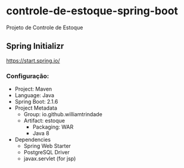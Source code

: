 # controle-de-estoque-spring-boot
Projeto de Controle de Estoque

## Spring Initializr  
https://start.spring.io/
### Configuração:  
- Project: Maven  
- Language: Java  
- Spring Boot: 2.1.6
- Project Metadata  
  - Group: io.github.williamtrindade  
  - Artifact: estoque  
    - Packaging: WAR  
    - Java 8  
- Dependencies
  - Spring Web Starter  
  - PostgreSQL Driver  
  - javax.servlet (for jsp)
